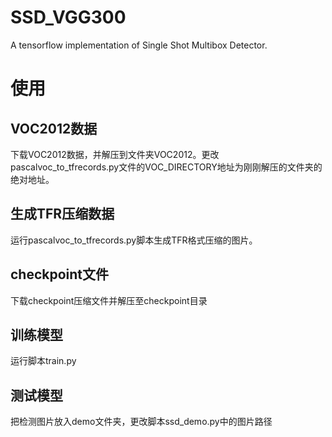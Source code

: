 # SSD_VGG300
A tensorflow implementation of Single Shot Multibox Detector.
# 使用
## VOC2012数据
下载VOC2012数据，并解压到文件夹VOC2012。更改pascalvoc_to_tfrecords.py文件的VOC_DIRECTORY地址为刚刚解压的文件夹的绝对地址。
## 生成TFR压缩数据
运行pascalvoc_to_tfrecords.py脚本生成TFR格式压缩的图片。
## checkpoint文件
下载checkpoint压缩文件并解压至checkpoint目录
## 训练模型
运行脚本train.py
## 测试模型
把检测图片放入demo文件夹，更改脚本ssd_demo.py中的图片路径
